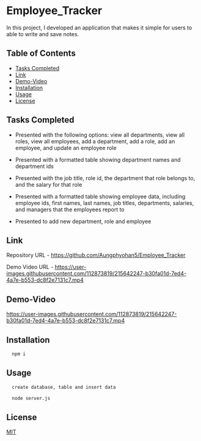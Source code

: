 # Employee_Tracker


In this project, I developed an application that makes it simple for users to able to write and save notes.


## Table of Contents

- [Tasks Completed](#TaskCompleted)
- [Link](#Link)
- [Demo-Video](#Demo-Video)
- [Installation](#Installation)
- [Usage](#Usage)
- [License](#license)



## Tasks Completed

- Presented with the following options: view all departments, view all roles, view all employees, add a department, add a role, add an employee, and update an employee role

- Presented with a formatted table showing department names and department ids

- Presented with the job title, role id, the department that role belongs to, and the salary for that role

- Presented with a formatted table showing employee data, including employee ids, first names, last names, job titles, departments, salaries, and managers that the employees report to 

- Presented to add new department, role and employee



## Link


Repository URL  - https://github.com/Aungphyohan5/Employee_Tracker

Demo Video URL -  https://user-images.githubusercontent.com/112873819/215642247-b30fa01d-7ed4-4a7e-b553-dc8f2e7131c7.mp4


## Demo-Video

https://user-images.githubusercontent.com/112873819/215642247-b30fa01d-7ed4-4a7e-b553-dc8f2e7131c7.mp4


## Installation


```bash
  npm i 
```
    

## Usage


```bash
  create database, table and insert data 

  node server.js 
```





## License

[MIT](https://choosealicense.com/licenses/mit/)

